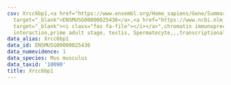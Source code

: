 ```yaml
---
csv: Xrcc6bp1,<a href="https://www.ensembl.org/Homo_sapiens/Gene/Summary?db=core;g=ENSMUSG00000025436"
  target="_blank">ENSMUSG00000025436</a>,<a href="https://www.ncbi.nlm.nih.gov/pubmed/25450459"
  target="_blank"><i class="fas fa-file"></i></a>",chromatin immunoprecipitation assay,direct
  interaction,prime adult stage, testis, Spermatocyte,,,transcriptional regulation,
data_alias: Xrcc6bp1
data_id: ENSMUSG00000025436
data_numevidence: 1
data_species: Mus musculus
data_taxid: '10090'
title: Xrcc6bp1
---
```

